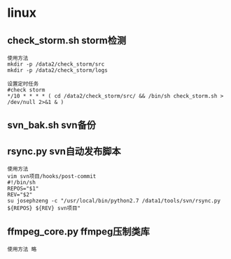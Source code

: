 linux
=====

check_storm.sh storm检测
------
	使用方法
	mkdir -p /data2/check_storm/src
    mkdir -p /data2/check_storm/logs
    
    设置定时任务
    #check storm
	*/10 * * * * ( cd /data2/check_storm/src/ && /bin/sh check_storm.sh > /dev/null 2>&1 & )

svn_bak.sh svn备份
------

rsync.py svn自动发布脚本
------
    使用方法
    vim svn项目/hooks/post-commit
    #!/bin/sh
    REPOS="$1"
    REV="$2"
    su josephzeng -c "/usr/local/bin/python2.7 /data1/tools/svn/rsync.py ${REPOS} ${REV} svn项目"

ffmpeg_core.py ffmpeg压制类库
------
    使用方法 略
